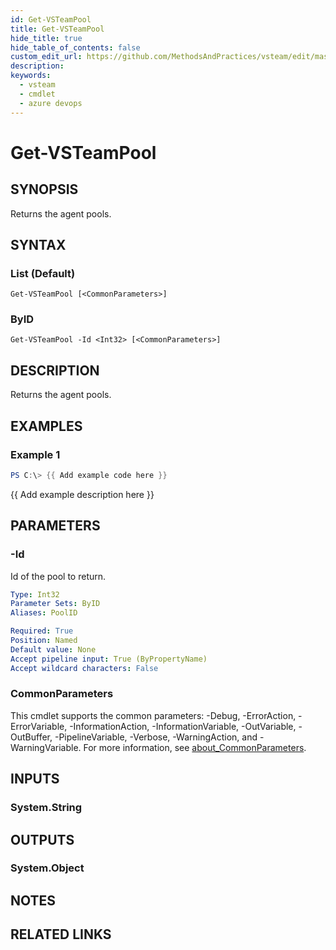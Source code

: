 ```yaml
---
id: Get-VSTeamPool
title: Get-VSTeamPool
hide_title: true
hide_table_of_contents: false
custom_edit_url: https://github.com/MethodsAndPractices/vsteam/edit/master/.docs/Get-VSTeamPool.md
description: 
keywords:
  - vsteam
  - cmdlet
  - azure devops
---
```


# Get-VSTeamPool

## SYNOPSIS
Returns the agent pools.

## SYNTAX

### List (Default)
```
Get-VSTeamPool [<CommonParameters>]
```

### ByID
```
Get-VSTeamPool -Id <Int32> [<CommonParameters>]
```

## DESCRIPTION
Returns the agent pools.

## EXAMPLES

### Example 1
```powershell
PS C:\> {{ Add example code here }}
```

{{ Add example description here }}

## PARAMETERS

### -Id
Id of the pool to return.

```yaml
Type: Int32
Parameter Sets: ByID
Aliases: PoolID

Required: True
Position: Named
Default value: None
Accept pipeline input: True (ByPropertyName)
Accept wildcard characters: False
```

### CommonParameters
This cmdlet supports the common parameters: -Debug, -ErrorAction, -ErrorVariable, -InformationAction, -InformationVariable, -OutVariable, -OutBuffer, -PipelineVariable, -Verbose, -WarningAction, and -WarningVariable. For more information, see [about_CommonParameters](http://go.microsoft.com/fwlink/?LinkID=113216).

## INPUTS

### System.String
## OUTPUTS

### System.Object
## NOTES

## RELATED LINKS

